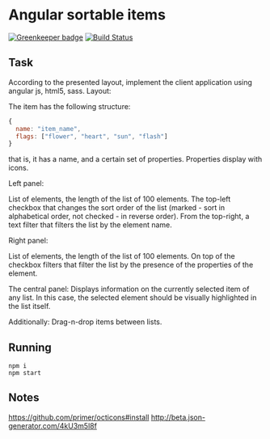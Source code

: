 # Angular sortable items

[![Greenkeeper badge](https://badges.greenkeeper.io/pure-js/angular-sortable-items.svg)](https://greenkeeper.io/)
[![Build Status](https://travis-ci.org/pure-js/angular-sortable-items.svg?branch=master)](https://travis-ci.org/pure-js/angular-sortable-items)
## Task
According to the presented layout, implement the client application using angular js, html5, sass.
Layout:

The item has the following structure:

```javascript
{
  name: "item_name",
  flags: ["flower", "heart", "sun", "flash"]
}
```
that is, it has a name, and a certain set of properties. Properties display with icons.

Left panel:

List of elements, the length of the list of 100 elements.
The top-left checkbox that changes the sort order of the list (marked - sort in alphabetical order, not checked - in reverse order).
From the top-right, a text filter that filters the list by the element name.

Right panel:

List of elements, the length of the list of 100 elements.
On top of the checkbox filters that filter the list by the presence of the properties of the element.

The central panel:
Displays information on the currently selected item of any list. In this case, the selected element should be visually highlighted in the list itself.

Additionally:
Drag-n-drop items between lists.
## Running

    npm i
    npm start

## Notes
https://github.com/primer/octicons#install
http://beta.json-generator.com/4kU3m5l8f
